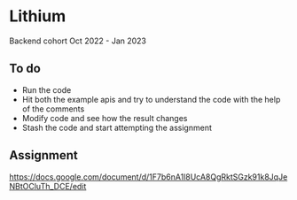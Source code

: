 # Lithium
Backend cohort Oct 2022 - Jan 2023

## To do
- Run the code
- Hit both the example apis and try to understand the code with the help of the comments
- Modify code and see how the result changes
- Stash the code and start attempting the assignment

## Assignment
https://docs.google.com/document/d/1F7b6nA1l8UcA8QgRktSGzk91k8JqJeNBtOCluTh_DCE/edit
